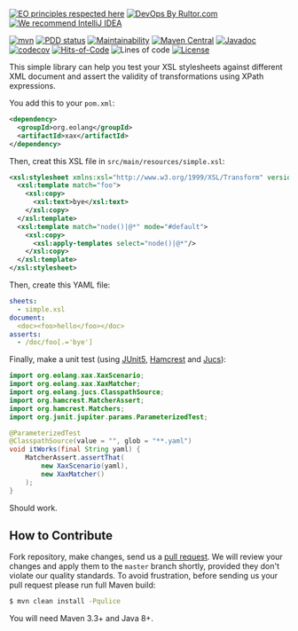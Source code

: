 [![EO principles respected here](https://www.elegantobjects.org/badge.svg)](https://www.elegantobjects.org)
[![DevOps By Rultor.com](http://www.rultor.com/b/objectionary/xax)](http://www.rultor.com/p/objectionary/xax)
[![We recommend IntelliJ IDEA](https://www.elegantobjects.org/intellij-idea.svg)](https://www.jetbrains.com/idea/)

[![mvn](https://github.com/objectionary/xax/actions/workflows/mvn.yml/badge.svg)](https://github.com/objectionary/xax/actions/workflows/mvn.yml)
[![PDD status](http://www.0pdd.com/svg?name=objectionary/xax)](http://www.0pdd.com/p?name=objectionary/xax)
[![Maintainability](https://api.codeclimate.com/v1/badges/742bde48ea6fabdba1ce/maintainability)](https://codeclimate.com/github/objectionary/xax/maintainability)
[![Maven Central](https://img.shields.io/maven-central/v/com.objectionary/xax.svg)](https://maven-badges.herokuapp.com/maven-central/com.objectionary/xax)
[![Javadoc](http://www.javadoc.io/badge/com.objectionary/xax.svg)](http://www.javadoc.io/doc/com.objectionary/xax)
[![codecov](https://codecov.io/gh/objectionary/xax/branch/master/graph/badge.svg)](https://codecov.io/gh/objectionary/xax)
[![Hits-of-Code](https://hitsofcode.com/github/objectionary/xax)](https://hitsofcode.com/view/github/objectionary/xax)
![Lines of code](https://img.shields.io/tokei/lines/github/objectionary/xax)
[![License](https://img.shields.io/badge/license-MIT-green.svg)](https://github.com/objectionary/xax/blob/master/LICENSE.txt)

This simple library can help you test your XSL stylesheets against different XML
document and assert the validity of transformations using XPath expressions.

You add this to your `pom.xml`:

```xml
<dependency>
  <groupId>org.eolang</groupId>
  <artifactId>xax</artifactId>
</dependency>
```

Then, creat this XSL file in `src/main/resources/simple.xsl`:

```xml
<xsl:stylesheet xmlns:xsl="http://www.w3.org/1999/XSL/Transform" version="2.0">
  <xsl:template match="foo">
    <xsl:copy>
      <xsl:text>bye</xsl:text>
    </xsl:copy>
  </xsl:template>
  <xsl:template match="node()|@*" mode="#default">
    <xsl:copy>
      <xsl:apply-templates select="node()|@*"/>
    </xsl:copy>
  </xsl:template>
</xsl:stylesheet>
```

Then, create this YAML file:

```yaml
sheets:
  - simple.xsl
document:
  <doc><foo>hello</foo></doc>
asserts:
  - /doc/foo[.='bye']
```

Finally, make a unit test (using
[JUnit5](https://github.com/junit-team/junit5),
[Hamcrest](https://github.com/hamcrest/JavaHamcrest) 
and [Jucs](https://github.com/objectionary/jucs)):

```java
import org.eolang.xax.XaxScenario;
import org.eolang.xax.XaxMatcher;
import org.eolang.jucs.ClasspathSource;
import org.hamcrest.MatcherAssert;
import org.hamcrest.Matchers;
import org.junit.jupiter.params.ParameterizedTest;

@ParameterizedTest
@ClasspathSource(value = "", glob = "**.yaml")
void itWorks(final String yaml) {
    MatcherAssert.assertThat(
        new XaxScenario(yaml),
        new XaxMatcher()
    );
}
```

Should work.

## How to Contribute

Fork repository, make changes, send us a [pull request](https://www.yegor256.com/2014/04/15/github-guidelines.html).
We will review your changes and apply them to the `master` branch shortly,
provided they don't violate our quality standards. To avoid frustration,
before sending us your pull request please run full Maven build:

```bash
$ mvn clean install -Pqulice
```

You will need Maven 3.3+ and Java 8+.
